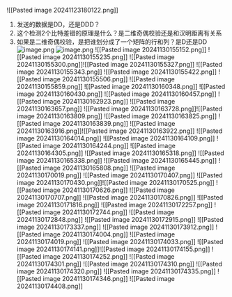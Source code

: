 ![[Pasted image 20241123180122.png]]
1. 发送的数据是DD，还是DDD？
2. 这个检测2个比特差错的原理是什么？是二维奇偶校验还是和汉明距离有关系
3. 如果是二维奇偶校验，是把谁划分成了一个矩阵的行和列？是D还是DD
![image.png](https://s2.loli.net/2024/11/30/GTwVNbvHQgDqUcx.png)
![image.png](https://s2.loli.net/2024/11/30/ZYRrnz4ipjw2vc9.png)
![[Pasted image 20241130155152.png]]
![[Pasted image 20241130155235.png]]
![[Pasted image 20241130155300.png]]![[Pasted image 20241130155327.png]]
![[Pasted image 20241130155343.png]]
![[Pasted image 20241130155422.png]]
![[Pasted image 20241130155506.png]]
![[Pasted image 20241130155859.png]]
![[Pasted image 20241130160348.png]]
![[Pasted image 20241130160430.png]]
![[Pasted image 20241130160457.png]]
![[Pasted image 20241130162923.png]]
![[Pasted image 20241130163657.png]]
![[Pasted image 20241130163728.png]]![[Pasted image 20241130163809.png]]
![[Pasted image 20241130163825.png]]
![[Pasted image 20241130163839.png]]
![[Pasted image 20241130163916.png]]![[Pasted image 20241130163922.png]]
![[Pasted image 20241130164014.png]]
![[Pasted image 20241130164109.png]]
![[Pasted image 20241130164244.png]]
![[Pasted image 20241130164305.png]]
![[Pasted image 20241130165318.png]]
![[Pasted image 20241130165338.png]]
![[Pasted image 20241130165445.png]]
![[Pasted image 20241130165808.png]]
![[Pasted image 20241130170019.png]]
![[Pasted image 20241130170407.png]]
![[Pasted image 20241130170430.png]]![[Pasted image 20241130170525.png]]
![[Pasted image 20241130170626.png]]
![[Pasted image 20241130170707.png]]
![[Pasted image 20241130170826.png]]
![[Pasted image 20241130171816.png]]
![[Pasted image 20241130172257.png]]
![[Pasted image 20241130172744.png]]
![[Pasted image 20241130172848.png]]
![[Pasted image 20241130172915.png]]
![[Pasted image 20241130173337.png]]
![[Pasted image 20241130173912.png]]
![[Pasted image 20241130174004.png]]
![[Pasted image 20241130174019.png]]
![[Pasted image 20241130174033.png]]
![[Pasted image 20241130174141.png]]![[Pasted image 20241130174155.png]]
![[Pasted image 20241130174252.png]]
![[Pasted image 20241130174301.png]]
![[Pasted image 20241130174310.png]]
![[Pasted image 20241130174320.png]]
![[Pasted image 20241130174335.png]]
![[Pasted image 20241130174346.png]]
![[Pasted image 20241130174408.png]]
